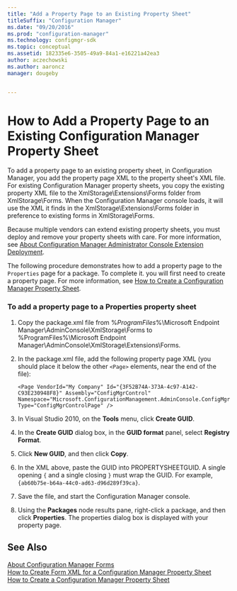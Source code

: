 ```yaml
---
title: "Add a Property Page to an Existing Property Sheet"
titleSuffix: "Configuration Manager"
ms.date: "09/20/2016"
ms.prod: "configuration-manager"
ms.technology: configmgr-sdk
ms.topic: conceptual
ms.assetid: 182335e6-3505-49a9-84a1-e16221a42ea3
author: aczechowski
ms.author: aaroncz
manager: dougeby


---
```

# How to Add a Property Page to an Existing Configuration Manager Property Sheet
To add a property page to an existing property sheet, in Configuration Manager, you add the property page XML to the property sheet's XML file. For existing Configuration Manager property sheets, you copy the existing property XML file to the XmlStorage\Extensions\Forms folder from XmlStorage\Forms. When the Configuration Manager console loads, it will use the XML it finds in the XmlStorage\Extensions\Forms folder in preference to existing forms in XmlStorage\Forms.  

 Because multiple vendors can extend existing property sheets, you must deploy and remove your property sheets with care. For more information, see [About Configuration Manager Administrator Console Extension Deployment](../../../../develop/core/servers/console/console-extension-deployment.md).  

 The following procedure demonstrates how to add a property page to the `Properties` page for a package. To complete it. you will first need to create a property page. For more information, see [How to Create a Configuration Manager Property Sheet](../../../../develop/core/servers/console/how-to-create-a-configuration-manager-property-sheet.md).  

### To add a property page to a Properties property sheet  

1.  Copy the package.xml file from %*ProgramFiles*%\Microsoft Endpoint Manager\AdminConsole\XmlStorage\Forms to %ProgramFiles%\Microsoft Endpoint Manager\AdminConsole\XmlStorage\Extensions\Forms.  

2.  In the package.xml file, add the following property page XML (you should place it below the other `<Page>` elements, near the end of the file):  

    ```  
    <Page VendorId="My Company" Id="{3F52B74A-373A-4c97-A142-C93E230948F8}" Assembly="ConfigMgrControl" Namespace="Microsoft.ConfigurationManagement.AdminConsole.ConfigMgrPropertySheet" Type="ConfigMgrControlPage" />  
    ```  

3.  In Visual Studio 2010, on the **Tools** menu, click **Create GUID**.  

4.  In the **Create GUID** dialog box, in the **GUID format** panel, select **Registry Format**.  

5.  Click **New GUID**, and then click **Copy**.  

6.  In the XML above, paste the GUID into PROPERTYSHEETGUID. A single opening `{` and a single closing `}` must wrap the GUID. For example, `{ab60b75e-b64a-44c0-ad63-d96d289f39ca}`.  

7.  Save the file, and start the Configuration Manager console.  

8.  Using the **Packages** node results pane, right-click a package, and then click **Properties**. The properties dialog box is displayed with your property page.  

## See Also  
 [About Configuration Manager Forms](../../../../develop/core/servers/console/about-configuration-manager-console-forms.md)   
 [How to Create Form XML for a Configuration Manager Property Sheet](../../../../develop/core/servers/console/how-to-create-form-xml-for-a-configuration-manager-property-sheet.md)   
 [How to Create a Configuration Manager Property Sheet](../../../../develop/core/servers/console/how-to-create-a-configuration-manager-property-sheet.md)
